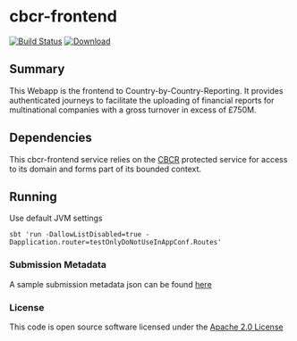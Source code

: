 # cbcr-frontend

[![Build Status](https://travis-ci.org/hmrc/cbcr-frontend.svg)](https://travis-ci.org/hmrc/cbcr-frontend) [ ![Download](https://api.bintray.com/packages/hmrc/releases/cbcr-frontend/images/download.svg) ](https://bintray.com/hmrc/releases/cbcr-frontend/_latestVersion)

## Summary

This Webapp is the frontend to Country-by-Country-Reporting. It provides authenticated journeys to facilitate the
uploading of financial reports for multinational companies with a gross turnover in excess of £750M.

## Dependencies

This cbcr-frontend service relies on the [CBCR](https://github.com/hmrc/cbcr) protected service for access to its domain
and forms part of its bounded context.

## Running

Use default JVM settings

```sbtshell
sbt 'run -DallowListDisabled=true -Dapplication.router=testOnlyDoNotUseInAppConf.Routes'
```

### Submission Metadata

A sample submission metadata json can be found [here](conf/docs/metadata.json)

### License

This code is open source software licensed under
the [Apache 2.0 License]("http://www.apache.org/licenses/LICENSE-2.0.html")
